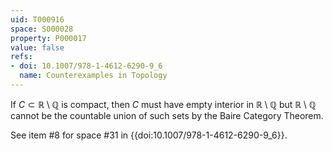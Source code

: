 ```yaml
---
uid: T000916
space: S000028
property: P000017
value: false
refs:
- doi: 10.1007/978-1-4612-6290-9_6
  name: Counterexamples in Topology
---
```


If $C \subset \mathbb{R}\setminus\mathbb{Q}$ is compact, then $C$ must have empty interior in $\mathbb{R}\setminus\mathbb{Q}$ but $\mathbb{R}\setminus\mathbb{Q}$ cannot be the countable union of such sets by the Baire Category Theorem.

See item #8 for space #31 in {{doi:10.1007/978-1-4612-6290-9_6}}.
